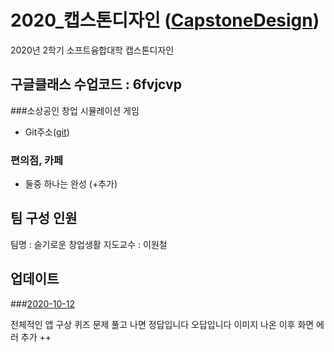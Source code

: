 
# 2020_캡스톤디자인 ([CapstoneDesign]( https://github.com/lab-lwc/20202_CapstoneDesign ))  
2020년 2학기 소프트융합대학 캡스톤디자인 

## 구글클래스 수업코드 : 6fvjcvp  

###소상공인 창업 시뮬레이션 게임
  * Git주소([git]( https://github.com/hjie0314/memoming_git ))  
  
### 편의점, 카페 
  * 둘중 하나는 완성 (+추가)
  
## 팀 구성 인원
팀명 :  슬기로운 창업생활 
지도교수 : 이원철  

## 업데이트

###[2020-10-12](https://github.com/hjie0314/memoming_git/tree/master/Project_0)

전체적인 앱 구상
퀴즈 문제 풀고 나면 정답입니다 오답입니다 이미지 나온 이후 화면 에러
추가 ++

